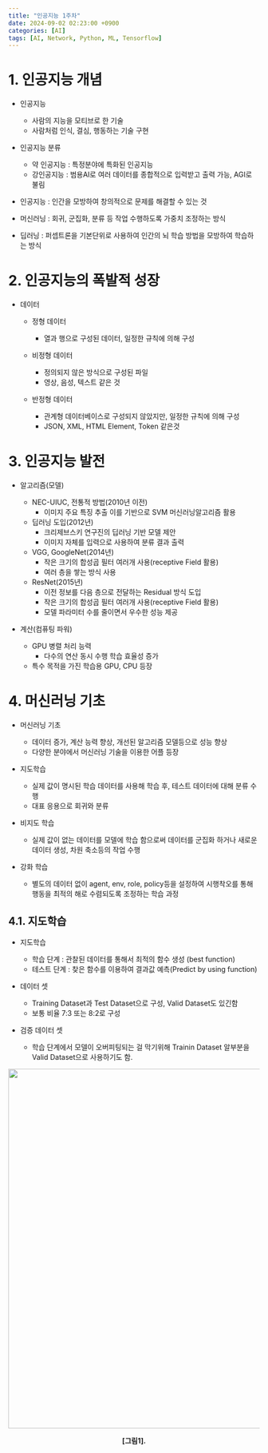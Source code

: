 ```yaml
---
title: "인공지능 1주차"
date: 2024-09-02 02:23:00 +0900
categories: [AI]
tags: [AI, Network, Python, ML, Tensorflow]
---
```


 # 1. 인공지능 개념

- 인공지능
     - 사람의 지능을 모티브로 한 기술
     - 사람처럼 인식, 결심, 행동하는 기술 구현

- 인공지능 분류
    - 약 인공지능 : 특정분야에 특화된 인공지능
    - 강인공지능 : 범용AI로 여러 데이터를 종합적으로 입력받고 출력 가능, AGI로 불림

- 인공지능 : 인간을 모방하여 창의적으로 문제를 해결할 수 있는 것
- 머신러닝 : 회귀, 군집화, 분류 등 작업 수행하도록 가중치 조정하는 방식
- 딥러닝 : 퍼셉트론을 기본단위로 사용하여 인간의 뇌 학습 방법을 모방하여 학습하는 방식

 # 2. 인공지능의 폭발적 성장
 - 데이터
    - 정형 데이터
        - 열과 행으로 구성된 데이터, 일정한 규칙에 의해 구성

    - 비정형 데이터
        - 정의되지 않은 방식으로 구성된 파일
        - 영상, 음성, 텍스트 같은 것
    
    - 반정형 데이터
        - 관계형 데이터베이스로 구성되지 않았지만, 일정한 규칙에 의해 구성
        - JSON, XML, HTML Element, Token 같은것

# 3. 인공지능 발전
- 알고리즘(모델)
    - NEC-UIUC, 전통적 방법(2010년 이전)
        - 이미지 주요 특징 추출 이를 기반으로 SVM 머신러닝알고리즘 활용
    - 딥러닝 도입(2012년)
        - 크리제브스키 연구진의 딥러닝 기반 모델 제안
        - 이미지 자체를 입력으로 사용하여 분류 결과 출력
    - VGG, GoogleNet(2014년)
        - 작은 크기의 합성곱 필터 여러개 사용(receptive Field 활용)
        - 여러 층을 쌓는 방식 사용
    - ResNet(2015년)
        - 이전 정보를 다음 층으로 전달하는 Residual 방식 도입
        - 작은 크기의 합성곱 필터 여러개 사용(receptive Field 활용)
        - 모델 파라미터 수를 줄이면서 우수한 성능 제공

- 계산(컴퓨팅 파워)
    - GPU 병렬 처리 능력
        - 다수의 연산 동시 수행 학습 효율성 증가
    - 특수 목적을 가진 학습용 GPU, CPU 등장

# 4. 머신러닝 기초
- 머신러닝 기초
    - 데이터 증가, 계산 능력 향상, 개선된 알고리즘 모델등으로 성능 향상
    - 다양한 분야에서 머신러닝 기술을 이용한 어플 등장 

- 지도학습
    - 실제 값이 명시된 학습 데이터를 사용해 학습 후, 테스트 데이터에 대해 분류 수행
    - 대표 응용으로 회귀와 분류

- 비지도 학습
    - 실제 값이 없는 데이터를 모델에 학습 함으로써 데이터를 군집화 하거나 새로운 데이터 생성, 차원 축소등의 작업 수행

- 강화 학습
    - 별도의 데이터 없이 agent, env, role, policy등을 설정하여 시행착오를 통해 행동을 최적의 해로 수렴되도록 조정하는 학습 과정

## 4.1. 지도학습
-  지도학습
    - 학습 단계 : 관찰된 데이터를 통해서 최적의 함수 생성 (best function)
    - 테스트 단계 : 찾은 함수를 이용하여 결과값 예측(Predict by using function)

- 데이터 셋
    - Training Dataset과 Test Dataset으로 구성, Valid Dataset도 있긴함
    - 보통 비율 7:3 또는 8:2로 구성

- 검증 데이터 셋
    - 학습 단계에서 모델이 오버피팅되는 걸 막기위해 Trainin Dataset 알부분을 Valid Dataset으로 사용하기도 함.

<center>
<img src="" width="720" height=""/>
<p><b>[그림1].  </b></p>
</center>
